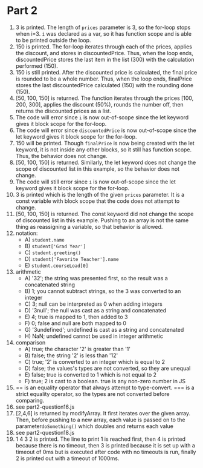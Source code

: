 # Part 2
1. 3 is printed. The length of ```prices``` parameter is 3, so the for-loop stops when i=3. ```i``` was declared as a var, so it has function scope and is able to be printed outside the loop.
2. 150 is printed. The for-loop iterates through each of the prices, applies the discount, and stores in discountedPrice. Thus, when the loop ends, discountedPrice stores the last item in the list (300) with the calculation performed (150).
3. 150 is still printed. After the discounted price is calculated, the final price is rounded to be a whole number. Thus, when the loop ends, finalPrice stores the last discountedPrice calculated (150) with the rounding done (150).
4. [50, 100, 150] is returned. The function iterates through the prices [100, 200, 300], applies the discount (50%), rounds the number off, then returns the discounted prices as a list.
5. The code will error since ```i``` is now out-of-scope since the let keyword gives it block scope for the for-loop.
6. The code will error since ```discountedPrice``` is now out-of-scope since the let keyword gives it block scope for the for-loop.
7. 150 will be printed. Though ```finalPrice``` is now being created with the let keyword, it is not inside any other blocks, so it still has function scope. Thus, the behavior does not change.
8. [50, 100, 150] is returned. Similarly, the let keyword does not change the scope of discounted list in this example, so the behavior does not change.
9. The code will still error since ```i``` is now out-of-scope since the let keyword gives it block scope for the for-loop.
10. 3 is printed which is the length of the given ```prices``` parameter. It is a const variable with block scope that the code does not attempt to change.
11. [50, 100, 150] is returned. The const keyword did not change the scope of discounted list in this example. Pushing to an array is not the same thing as reassigning a variable, so that behavior is allowed.
12. notation:
    - A) ```student.name```
    - B) ```student['Grad Year']```
    - C) ```student.greeting()```
    - D) ```student['Favorite Teacher'].name```
    - E) ```student.courseLoad[0]```
13. arithmetic
    - A) '32'; the string was presented first, so the result was a concatenated string
    - B) 1; you cannot subtract strings, so the 3 was converted to an integer
    - C) 3; null can be interpreted as 0 when adding integers
    - D) '3null'; the null was cast as a string and concatenated
    - E) 4; true is mapped to 1, then added to 3
    - F) 0; false and null are both mapped to 0
    - G) '3undefined'; undefined is cast as a string and concatenated
    - H) NaN; undefined cannot be used in integer arithmetic
14. comparison
    - A) true; the character '2' is greater than '1'
    - B) false; the string '2' is less than '12'
    - C) true; '2' is converted to an integer which is equal to 2
    - D) false; the values's types are not converted, so they are unequal
    - E) false; true is converted to 1 which is not equal to 2
    - F) true; 2 is cast to a boolean. true is any non-zero number in JS
15. == is an equality operator that always attempt to type-convert. === is a strict equality operator, so the types are not converted before comparing.
16. see part2-question16.js
17. [2,4,6] is returned by modifyArray. It first iterates over the given array. Then, before pushing to a new array, each value is passed on to the parameter```doSomething()``` which doubles and returns each value
18. see part2-question18.js
19. 1 4 3 2 is printed. The line to print 1 is reached first, then 4 is printed because there is no timeout, then 3 is printed because it is set up with a timeout of 0ms but is executed after code with no timeouts is run, finally 2 is printed out with a timeout of 1000ms.